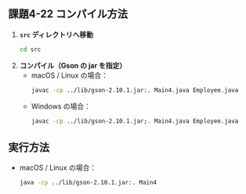 ## 課題4-22 コンパイル方法
1. **`src` ディレクトリへ移動**
    ```bash
    cd src
    ```
2. **コンパイル（Gson の jar を指定）**
    - macOS / Linux の場合：
      ```bash
      javac -cp ../lib/gson-2.10.1.jar:. Main4.java Employee.java
      ```
    - Windows の場合：
      ```bash
      javac -cp ../lib/gson-2.10.1.jar;. Main4.java Employee.java
      ```

## 実行方法
- macOS / Linux の場合：
  ```bash
  java -cp ../lib/gson-2.10.1.jar:. Main4
